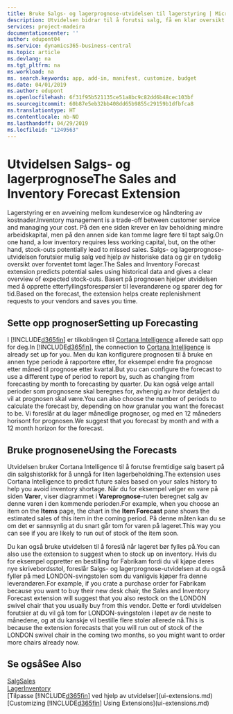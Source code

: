 ```yaml
---
title: Bruke Salgs- og lagerprognose-utvidelsen til lagerstyring | Microsoft-dokumentasjon
description: Utvidelsen bidrar til å forutsi salg, få en klar oversikt over forventet tomt lager, og hjelper deg til og med å opprette etterfyllingsforespørsler til leverandører.
services: project-madeira
documentationcenter: ''
author: edupont04
ms.service: dynamics365-business-central
ms.topic: article
ms.devlang: na
ms.tgt_pltfrm: na
ms.workload: na
ms. search.keywords: app, add-in, manifest, customize, budget
ms.date: 04/01/2019
ms.author: edupont
ms.openlocfilehash: 6f31f95b521135ce51a8bc9c82dd6b48cec103bf
ms.sourcegitcommit: 60b87e5eb32bb408dd65b9855c29159b1dfbfca8
ms.translationtype: HT
ms.contentlocale: nb-NO
ms.lasthandoff: 04/29/2019
ms.locfileid: "1249563"
---
```

# <a name="the-sales-and-inventory-forecast-extension"></a><span data-ttu-id="113e5-103">Utvidelsen Salgs- og lagerprognose</span><span class="sxs-lookup"><span data-stu-id="113e5-103">The Sales and Inventory Forecast Extension</span></span>
<span data-ttu-id="113e5-104">Lagerstyring er en avveining mellom kundeservice og håndtering av kostnader.</span><span class="sxs-lookup"><span data-stu-id="113e5-104">Inventory management is a trade-off between customer service and managing your cost.</span></span> <span data-ttu-id="113e5-105">På den ene siden krever en lav beholdning mindre arbeidskapital, men på den annen side kan tomme lagre føre til tapt salg.</span><span class="sxs-lookup"><span data-stu-id="113e5-105">On one hand, a low inventory requires less working capital, but, on the other hand, stock-outs potentially lead to missed sales.</span></span> <span data-ttu-id="113e5-106">Salgs- og lagerprognose-utvidelsen forutsier mulig salg ved hjelp av historiske data og gir en tydelig oversikt over forventet tomt lager.</span><span class="sxs-lookup"><span data-stu-id="113e5-106">The Sales and Inventory Forecast extension predicts potential sales using historical data and gives a clear overview of expected stock-outs.</span></span> <span data-ttu-id="113e5-107">Basert på prognosen hjelper utvidelsen med å opprette etterfyllingsforespørsler til leverandørene og sparer deg for tid.</span><span class="sxs-lookup"><span data-stu-id="113e5-107">Based on the forecast, the extension helps create replenishment requests to your vendors and saves you time.</span></span>  

## <a name="setting-up-forecasting"></a><span data-ttu-id="113e5-108">Sette opp prognoser</span><span class="sxs-lookup"><span data-stu-id="113e5-108">Setting up Forecasting</span></span>
<span data-ttu-id="113e5-109">I [!INCLUDE[d365fin](includes/d365fin_md.md)] er tilkoblingen til [Cortana Intelligence](https://www.microsoft.com/en-us/cloud-platform/what-is-cortana-intelligence-suite) allerede satt opp for deg.</span><span class="sxs-lookup"><span data-stu-id="113e5-109">In [!INCLUDE[d365fin](includes/d365fin_md.md)], the connection to [Cortana Intelligence](https://www.microsoft.com/en-us/cloud-platform/what-is-cortana-intelligence-suite) is already set up for you.</span></span> <span data-ttu-id="113e5-110">Men du kan konfigurere prognosen til å bruke en annen type periode å rapportere etter, for eksempel endre fra prognose etter måned til prognose etter kvartal.</span><span class="sxs-lookup"><span data-stu-id="113e5-110">But you can configure the forecast to use a different type of period to report by, such as changing from forecasting by month to forecasting by quarter.</span></span> <span data-ttu-id="113e5-111">Du kan også velge antall perioder som prognosene skal beregnes for, avhengig av hvor detaljert du vil at prognosen skal være.</span><span class="sxs-lookup"><span data-stu-id="113e5-111">You can also choose the number of periods to calculate the forecast by, depending on how granular you want the forecast to be.</span></span> <span data-ttu-id="113e5-112">Vi foreslår at du lager månedlige prognoser, og med en 12 måneders horisont for prognosen.</span><span class="sxs-lookup"><span data-stu-id="113e5-112">We suggest that you forecast by month and with a 12 month horizon for the forecast.</span></span>  

## <a name="using-the-forecasts"></a><span data-ttu-id="113e5-113">Bruke prognosene</span><span class="sxs-lookup"><span data-stu-id="113e5-113">Using the Forecasts</span></span>
<span data-ttu-id="113e5-114">Utvidelsen bruker Cortana Intelligence til å forutse fremtidige salg basert på din salgshistorikk for å unngå for liten lagerbeholdning.</span><span class="sxs-lookup"><span data-stu-id="113e5-114">The extension uses Cortana Intelligence to predict future sales based on your sales history to help you avoid inventory shortage.</span></span> <span data-ttu-id="113e5-115">Når du for eksempel velger en vare på siden **Varer**, viser diagrammet i **Vareprognose**-ruten beregnet salg av denne varen i den kommende perioden.</span><span class="sxs-lookup"><span data-stu-id="113e5-115">For example, when you choose an item on the **Items** page, the chart in the **Item Forecast** pane shows the estimated sales of this item in the coming period.</span></span> <span data-ttu-id="113e5-116">På denne måten kan du se om det er sannsynlig at du snart går tom for varen på lageret.</span><span class="sxs-lookup"><span data-stu-id="113e5-116">This way you can see if you are likely to run out of stock of the item soon.</span></span>  

<span data-ttu-id="113e5-117">Du kan også bruke utvidelsen til å foreslå når lageret bør fylles på.</span><span class="sxs-lookup"><span data-stu-id="113e5-117">You can also use the extension to suggest when to stock up on inventory.</span></span> <span data-ttu-id="113e5-118">Hvis du for eksempel oppretter en bestilling for Fabrikam fordi du vil kjøpe deres nye skrivebordsstol, foreslår Salgs- og lagerprognose-utvidelsen at du også fyller på med LONDON-svingstolen som du vanligvis kjøper fra denne leverandøren.</span><span class="sxs-lookup"><span data-stu-id="113e5-118">For example, if you crate a purchase order for Fabrikam because you want to buy their new desk chair, the Sales and Inventory Forecast extension will suggest that you also restock on the LONDON swivel chair that you usually buy from this vendor.</span></span> <span data-ttu-id="113e5-119">Dette er fordi utvidelsen forutsier at du vil gå tom for LONDON-svingstolen i løpet av de neste to månedene, og at du kanskje vil bestille flere stoler allerede nå.</span><span class="sxs-lookup"><span data-stu-id="113e5-119">This is because the extension forecasts that you will run out of stock of the LONDON swivel chair in the coming two months, so you might want to order more chairs already now.</span></span>  

## <a name="see-also"></a><span data-ttu-id="113e5-120">Se også</span><span class="sxs-lookup"><span data-stu-id="113e5-120">See Also</span></span>
[<span data-ttu-id="113e5-121">Salg</span><span class="sxs-lookup"><span data-stu-id="113e5-121">Sales</span></span>](sales-manage-sales.md)  
[<span data-ttu-id="113e5-122">Lager</span><span class="sxs-lookup"><span data-stu-id="113e5-122">Inventory</span></span>](inventory-manage-inventory.md)  
<span data-ttu-id="113e5-123">[Tilpasse [!INCLUDE[d365fin](includes/d365fin_md.md)] ved hjelp av utvidelser](ui-extensions.md)</span><span class="sxs-lookup"><span data-stu-id="113e5-123">[Customizing [!INCLUDE[d365fin](includes/d365fin_md.md)] Using Extensions](ui-extensions.md)</span></span>  
